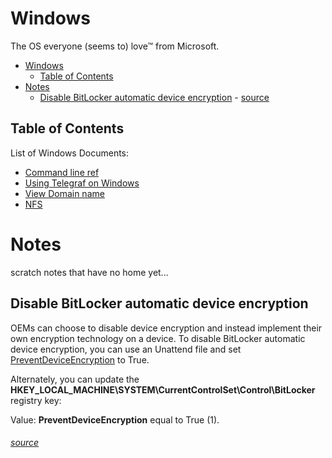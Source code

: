 # Windows

The OS everyone (seems to) love™ from Microsoft.

- [Windows](#windows)
  - [Table of Contents](#table-of-contents)
- [Notes](#notes)
  - [Disable BitLocker automatic device encryption](#disable-bitlocker-automatic-device-encryption)
          - [source](#source)

## Table of Contents

List of Windows Documents: 

- [Command line ref](./CMD-Ref.md)
- [Using Telegraf on Windows](./Using-Telegraf-on-Windows-Blog-InfluxData.md)
- [View Domain name](./View-Domain-Name.md)
- [NFS](./windows-nfs.md)

# Notes

scratch notes that have no home yet... 

## Disable BitLocker automatic device encryption

OEMs can choose to disable device encryption and instead implement their own encryption technology on a device. To disable BitLocker automatic device encryption, you can use an Unattend file and set [PreventDeviceEncryption](https://learn.microsoft.com/en-us/windows-hardware/customize/desktop/unattend/microsoft-windows-securestartup-filterdriver-preventdeviceencryption) to True.

Alternately, you can update the **HKEY\_LOCAL\_MACHINE\\SYSTEM\\CurrentControlSet\\Control\\BitLocker** registry key:

Value: **PreventDeviceEncryption** equal to True (1).

###### [source](https://learn.microsoft.com/en-us/windows-hardware/design/device-experiences/oem-bitlocker)